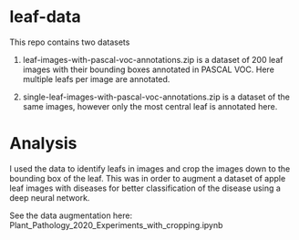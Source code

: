 # leaf-data

This repo contains two datasets

1. leaf-images-with-pascal-voc-annotations.zip is a dataset of 200 leaf images with their bounding boxes annotated in PASCAL VOC.
Here multiple leafs per image are annotated.

2. single-leaf-images-with-pascal-voc-annotations.zip is a dataset of the same images, however only the most central leaf is annotated here.

# Analysis

I used the data to identify leafs in images and crop the images down to the bounding box of the leaf. 
This was in order to augment a dataset of apple leaf images with diseases for better classification of the disease
using a deep neural network. 

See the data augmentation here: Plant_Pathology_2020_Experiments_with_cropping.ipynb
